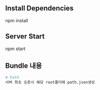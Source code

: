## Install Dependencies
npm install

## Server Start
npm start

## Bundle 내용

``` bash
# Path
서버 최초 오픈시 해당 root폴더에 path.json생성
```